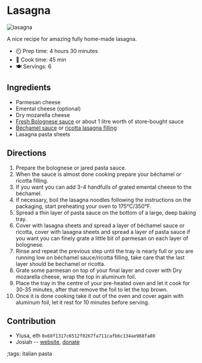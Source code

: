 # Lasagna

![lasagna](pix/lasagna.webp)

A nice recipe for amazing fully home-made lasagna.

- ⏲️ Prep time: 4 hours 30 minutes
- 🍳 Cook time: 45 min
- 🍽️ Servings: 6

## Ingredients

- Parmesan cheese
- Emental cheese (optional)
- Dry mozarella cheese
- [Fresh Bolognese sauce](bolognese-sauce.html) or about 1 litre worth of store-bought sauce
- [Béchamel sauce](classic-bechamel-sauce.html) or [ricotta lasagna filling](ricotta-lasagna-filling.html)
- Lasagna pasta sheets

## Directions

1. Prepare the bolognese or jared pasta sauce.
2. When the sauce is almost done cooking prepare your béchamel or ricotta filling.
3. If you want you can add 3-4 handfulls of grated emental cheese to the béchamel.
4. If necessary, boil the lasagna noodles following the instructions on the packaging, start preheating your oven to 175°C/350°F.
5. Spread a thin layer of pasta sauce on the bottom of a large, deep baking tray.
6. Cover with lasagna sheets and spread a layer of béchamel sauce or ricotta, cover with lasagna sheets and spread a layer of pasta sauce if you want you can finely grate a little bit of parmesan on each layer of bolognese.
7. Rinse and repeat the previous step until the tray is nearly full or you are running low on béchamel sauce/ricotta filling, take care that the last layer should be bechamel or ricotta.
8. Grate some parmesan on top of your final layer and cover with Dry mozarella cheese, wrap the top in aluminum foil.
9. Place the tray in the centre of your pre-heated oven and let it cook for 30-35 minutes, after that remove the foil to let the top brown.
10. Once it is done cooking take it out of the oven and cover again with aluminum foil, let it rest for 10 minutes before serving.

## Contribution

- Yiusa, eth `0x68f1317c6512f0267fa711cafb6c134ae968fa80`
- Josiah -- [website](https://himiko.cloud), [donate](https://himiko.cloud/donate/)

;tags: italian pasta
